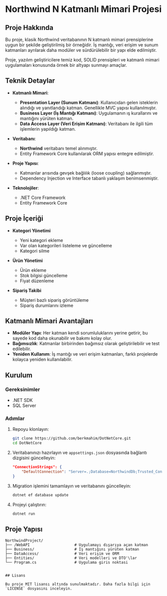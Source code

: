 # Northwind N Katmanlı Mimari Projesi

## Proje Hakkında

Bu proje, klasik Northwind veritabanının N katmanlı mimari prensiplerine uygun bir şekilde geliştirilmiş bir örneğidir. İş mantığı, veri erişim ve sunum katmanları ayrılarak daha modüler ve sürdürülebilir bir yapı elde edilmiştir.

Proje, yazılım geliştiricilere temiz kod, SOLID prensipleri ve katmanlı mimari uygulamaları konusunda örnek bir altyapı sunmayı amaçlar.

## Teknik Detaylar

- **Katmanlı Mimari**:

  - **Presentation Layer (Sunum Katmanı)**: Kullanıcıdan gelen isteklerin alındığı ve yanıtlandığı katman. Genellikle MVC yapısı kullanılmıştır.
  - **Business Layer (İş Mantığı Katmanı)**: Uygulamanın ış kurallarını ve mantığını yürüten katman.
  - **Data Access Layer (Veri Erişim Katmanı)**: Veritabanı ile ilgili tüm işlemlerin yapıldığı katman.

- **Veritabanı**:

  - **Northwind** veritabanı temel alınmıştır.
  - Entity Framework Core kullanılarak ORM yapısı entegre edilmiştir.

- **Proje Yapısı**:

  - Katmanlar arısında gevşek bağlılık (loose coupling) sağlanmıştır.
  - Dependency Injection ve Interface tabanlı yaklaşım benimsenmiştir.

- **Teknolojiler**:

  - .NET Core Framework
  - Entity Framework Core



## Proje İçeriği

- **Kategori Yönetimi**

  - Yeni kategori ekleme
  - Var olan kategorileri listeleme ve güncelleme
  - Kategori silme

- **Ürün Yönetimi**

  - Ürün ekleme
  - Stok bilgisi güncelleme
  - Fiyat düzenleme

- **Sipariş Takibi**

  - Müşteri bazlı sipariş görüntüleme
  - Sipariş durumlarını izleme

## Katmanlı Mimari Avantajları

- **Modüler Yapı**: Her katman kendi sorumluluklarını yerine getirir, bu sayede kod daha okunabilir ve bakımı kolay olur.
- **Bağımsızlık**: Katmanlar birbirinden bağımsız olarak geliştirilebilir ve test edilebilir.
- **Yeniden Kullanım**: İş mantığı ve veri erişim katmanları, farklı projelerde kolayca yeniden kullanılabilir.

## Kurulum

### Gereksinimler

- .NET SDK
- SQL Server

### Adımlar

1. Repoyu klonlayın:

   ```bash
   git clone https://github.com/berkmahim/DotNetCore.git
   cd DotNetCore
   ```

2. Veritabanınızı hazırlayın ve `appsettings.json` dosyasında bağlantı dizgisini güncelleyin:

   ```json
   "ConnectionStrings": {
       "DefaultConnection": "Server=.;Database=NorthwindDb;Trusted_Connection=True;"
   }
   ```

3. Migration işlemini tamamlayın ve veritabanını güncelleyin:

   ```bash
   dotnet ef database update
   ```

4. Projeyi çalıştırın:

   ```bash
   dotnet run
   ```

## Proje Yapısı

```
NorthwindProject/
├── /WebAPI                    # Uygulamayı dışarıya açan katman
├── Business/                  # İş mantığını yürüten katman
├── DataAccess/                # Veri erişim ve ORM
├── Entities/                  # Veri modelleri ve DTO'\lar
└── Program.cs                 # Uygulama giris noktasi


## Lisans

Bu proje MIT lisansı altında sunulmaktadır. Daha fazla bilgi için `LICENSE` dosyasını inceleyin.

